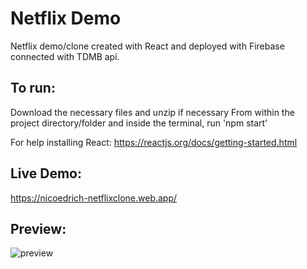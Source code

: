 # Netflix Demo

Netflix demo/clone created with React and deployed with Firebase connected with TDMB api.

## To run:

Download the necessary files and unzip if necessary
From within the project directory/folder and inside the terminal, run 'npm start'

For help installing React: https://reactjs.org/docs/getting-started.html

## Live Demo: 
https://nicoedrich-netflixclone.web.app/

## Preview: 
![preview](https://user-images.githubusercontent.com/25241345/195862199-6825f1af-21fe-4e5f-a9b4-99e0bef4e9b4.JPG)



